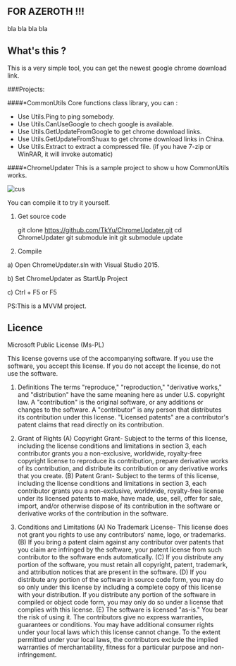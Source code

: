 ## FOR AZEROTH !!!

bla bla bla bla

## What's this ?

This is a very simple tool, you can get the newest google chrome download link.

###Projects:

####*CommonUtils
Core functions class library, you can :

* Use Utils.Ping to ping somebody.
* Use Utils.CanUseGoogle to chech google is available.
* Use Utils.GetUpdateFromGoogle to get chrome download links.
* Use Utils.GetUpdateFromShuax to get chrome download links in China.
* Use Utils.Extract to extract a compressed file. (if you have 7-zip or WinRAR, it will invoke automatic)

####*ChromeUpdater
This is a sample project to show u how CommonUtils works.

![cus](https://cloud.githubusercontent.com/assets/2945229/14580968/f7b88734-0394-11e6-8ad9-b4630e8e8d16.jpg)

You can compile it to try it yourself.

1) Get source code

    git clone https://github.com/TkYu/ChromeUpdater.git
    cd ChromeUpdater
    git submodule init
    git submodule update
    
2) Compile

  a) Open ChromeUpdater.sln with Visual Studio 2015.

  b) Set ChromeUpdater as StartUp Project

  c) Ctrl + F5 or F5

PS:This is a MVVM project.

## Licence

Microsoft Public License (Ms-PL)

This license governs use of the accompanying software. If you use the software, you
accept this license. If you do not accept the license, do not use the software.

1. Definitions
The terms "reproduce," "reproduction," "derivative works," and "distribution" have the
same meaning here as under U.S. copyright law.
A "contribution" is the original software, or any additions or changes to the software.
A "contributor" is any person that distributes its contribution under this license.
"Licensed patents" are a contributor's patent claims that read directly on its contribution.

2. Grant of Rights
(A) Copyright Grant- Subject to the terms of this license, including the license conditions and limitations in section 3, each contributor grants you a non-exclusive, worldwide, royalty-free copyright license to reproduce its contribution, prepare derivative works of its contribution, and distribute its contribution or any derivative works that you create.
(B) Patent Grant- Subject to the terms of this license, including the license conditions and limitations in section 3, each contributor grants you a non-exclusive, worldwide, royalty-free license under its licensed patents to make, have made, use, sell, offer for sale, import, and/or otherwise dispose of its contribution in the software or derivative works of the contribution in the software.

3. Conditions and Limitations
(A) No Trademark License- This license does not grant you rights to use any contributors' name, logo, or trademarks.
(B) If you bring a patent claim against any contributor over patents that you claim are infringed by the software, your patent license from such contributor to the software ends automatically.
(C) If you distribute any portion of the software, you must retain all copyright, patent, trademark, and attribution notices that are present in the software.
(D) If you distribute any portion of the software in source code form, you may do so only under this license by including a complete copy of this license with your distribution. If you distribute any portion of the software in compiled or object code form, you may only do so under a license that complies with this license.
(E) The software is licensed "as-is." You bear the risk of using it. The contributors give no express warranties, guarantees or conditions. You may have additional consumer rights under your local laws which this license cannot change. To the extent permitted under your local laws, the contributors exclude the implied warranties of merchantability, fitness for a particular purpose and non-infringement.
